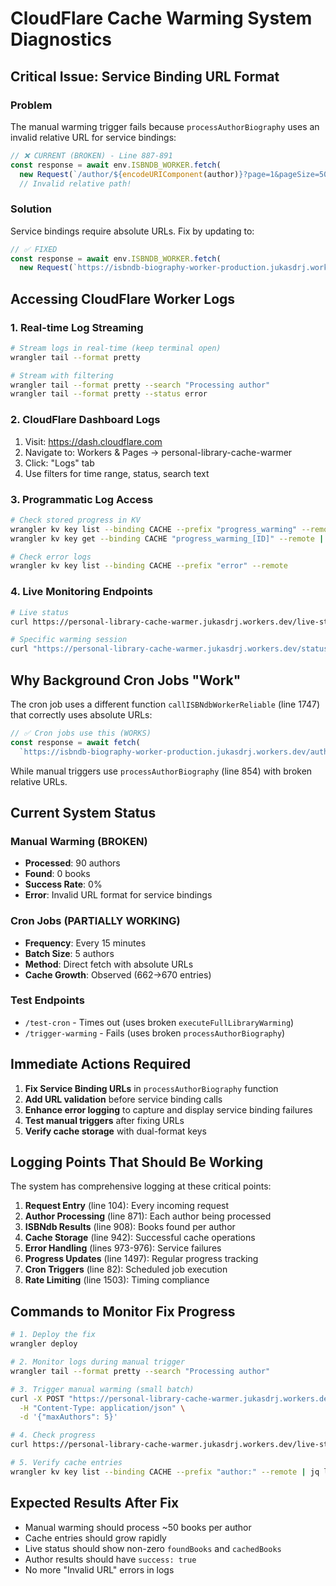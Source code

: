 # CloudFlare Cache Warming System Diagnostics

## Critical Issue: Service Binding URL Format

### Problem
The manual warming trigger fails because `processAuthorBiography` uses an invalid relative URL for service bindings:

```javascript
// ❌ CURRENT (BROKEN) - Line 887-891
const response = await env.ISBNDB_WORKER.fetch(
  new Request(`/author/${encodeURIComponent(author)}?page=1&pageSize=50&language=en`),
  // Invalid relative path!
```

### Solution
Service bindings require absolute URLs. Fix by updating to:

```javascript
// ✅ FIXED
const response = await env.ISBNDB_WORKER.fetch(
  new Request(`https://isbndb-biography-worker-production.jukasdrj.workers.dev/author/${encodeURIComponent(author)}?page=1&pageSize=50&language=en`),
```

## Accessing CloudFlare Worker Logs

### 1. Real-time Log Streaming
```bash
# Stream logs in real-time (keep terminal open)
wrangler tail --format pretty

# Stream with filtering
wrangler tail --format pretty --search "Processing author"
wrangler tail --format pretty --status error
```

### 2. CloudFlare Dashboard Logs
1. Visit: https://dash.cloudflare.com
2. Navigate to: Workers & Pages → personal-library-cache-warmer
3. Click: "Logs" tab
4. Use filters for time range, status, search text

### 3. Programmatic Log Access
```bash
# Check stored progress in KV
wrangler kv key list --binding CACHE --prefix "progress_warming" --remote
wrangler kv key get --binding CACHE "progress_warming_[ID]" --remote | jq '.'

# Check error logs
wrangler kv key list --binding CACHE --prefix "error" --remote
```

### 4. Live Monitoring Endpoints
```bash
# Live status
curl https://personal-library-cache-warmer.jukasdrj.workers.dev/live-status | jq '.'

# Specific warming session
curl "https://personal-library-cache-warmer.jukasdrj.workers.dev/status?id=warming_1758204532351" | jq '.'
```

## Why Background Cron Jobs "Work"

The cron job uses a different function `callISBNdbWorkerReliable` (line 1747) that correctly uses absolute URLs:

```javascript
// ✅ Cron jobs use this (WORKS)
const response = await fetch(
  `https://isbndb-biography-worker-production.jukasdrj.workers.dev/author/${encodeURIComponent(author)}`,
```

While manual triggers use `processAuthorBiography` (line 854) with broken relative URLs.

## Current System Status

### Manual Warming (BROKEN)
- **Processed**: 90 authors
- **Found**: 0 books
- **Success Rate**: 0%
- **Error**: Invalid URL format for service bindings

### Cron Jobs (PARTIALLY WORKING)
- **Frequency**: Every 15 minutes
- **Batch Size**: 5 authors
- **Method**: Direct fetch with absolute URLs
- **Cache Growth**: Observed (662→670 entries)

### Test Endpoints
- `/test-cron` - Times out (uses broken `executeFullLibraryWarming`)
- `/trigger-warming` - Fails (uses broken `processAuthorBiography`)

## Immediate Actions Required

1. **Fix Service Binding URLs** in `processAuthorBiography` function
2. **Add URL validation** before service binding calls
3. **Enhance error logging** to capture and display service binding failures
4. **Test manual triggers** after fixing URLs
5. **Verify cache storage** with dual-format keys

## Logging Points That Should Be Working

The system has comprehensive logging at these critical points:

1. **Request Entry** (line 104): Every incoming request
2. **Author Processing** (line 871): Each author being processed
3. **ISBNdb Results** (line 908): Books found per author
4. **Cache Storage** (line 942): Successful cache operations
5. **Error Handling** (lines 973-976): Service failures
6. **Progress Updates** (line 1497): Regular progress tracking
7. **Cron Triggers** (line 82): Scheduled job execution
8. **Rate Limiting** (line 1503): Timing compliance

## Commands to Monitor Fix Progress

```bash
# 1. Deploy the fix
wrangler deploy

# 2. Monitor logs during manual trigger
wrangler tail --format pretty --search "Processing author"

# 3. Trigger manual warming (small batch)
curl -X POST "https://personal-library-cache-warmer.jukasdrj.workers.dev/trigger-warming" \
  -H "Content-Type: application/json" \
  -d '{"maxAuthors": 5}'

# 4. Check progress
curl https://personal-library-cache-warmer.jukasdrj.workers.dev/live-status | jq '.'

# 5. Verify cache entries
wrangler kv key list --binding CACHE --prefix "author:" --remote | jq length
```

## Expected Results After Fix

- Manual warming should process ~50 books per author
- Cache entries should grow rapidly
- Live status should show non-zero `foundBooks` and `cachedBooks`
- Author results should have `success: true`
- No more "Invalid URL" errors in logs